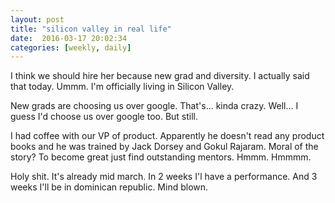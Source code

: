 ```yaml
---
layout: post
title: "silicon valley in real life"
date:  2016-03-17 20:02:34
categories: [weekly, daily]
---
```

I think we should hire her because new grad and diversity. I actually said that today. Ummm. I'm officially living in Silicon Valley.

New grads are choosing us over google. That's... kinda crazy. Well... I guess I'd choose us over google too. But still.

I had coffee with our VP of product. Apparently he doesn't read any product books and he was trained by Jack Dorsey and Gokul Rajaram. Moral of the story? To become great just find outstanding mentors. Hmmm. Hmmmm.

Holy shit. It's already mid march. In 2 weeks I'l have a performance. And 3 weeks I'll be in dominican republic. Mind blown.


